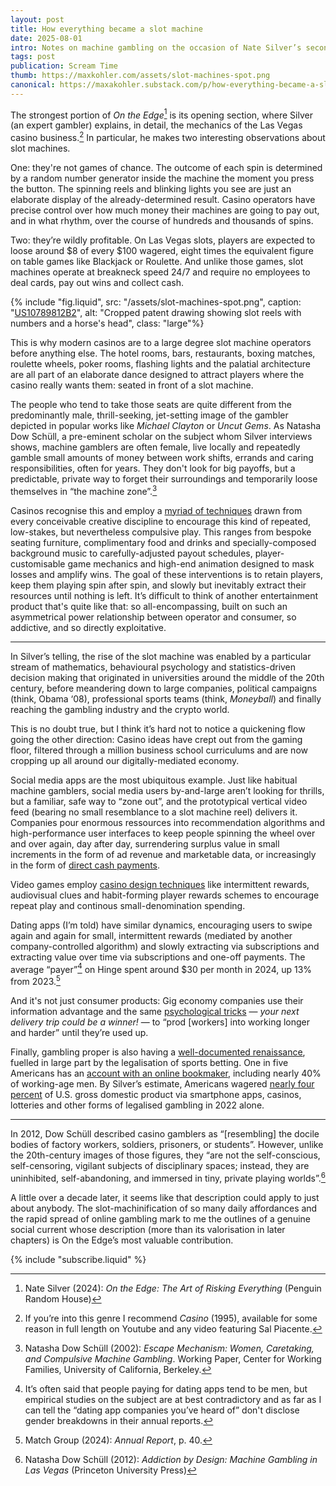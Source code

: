 ```yaml
---
layout: post
title: How everything became a slot machine
date: 2025-08-01
intro: Notes on machine gambling on the occasion of Nate Silver’s second book coming out in paperback
tags: post
publication: Scream Time
thumb: https://maxkohler.com/assets/slot-machines-spot.png
canonical: https://maxakohler.substack.com/p/how-everything-became-a-slot-machine
---
```


The strongest portion of _On the Edge_[^1] is its opening section, where Silver (an expert gambler) explains, in detail, the mechanics of the Las Vegas casino business.[^2] In particular, he makes two interesting observations about slot machines.

One: they're not games of chance. The outcome of each spin is determined by a random number generator inside the machine the moment you press the button. The spinning reels and blinking lights you see are just an elaborate display of the already-determined result. Casino operators have precise control over how much money their machines are going to pay out, and in what rhythm, over the course of hundreds and thousands of spins.

Two: they’re wildly profitable. On Las Vegas slots, players are expected to loose around $8 of every $100 wagered, eight times the equivalent figure on table games like Blackjack or Roulette. And unlike those games, slot machines operate at breakneck speed 24/7 and require no employees to deal cards, pay out wins and collect cash.

{% include "fig.liquid", src: "/assets/slot-machines-spot.png", caption: "[US10789812B2](https://patents.google.com/patent/US10789812B2/)", alt: "Cropped patent drawing showing slot reels with numbers and a horse's head", class: "large"%}

This is why modern casinos are to a large degree slot machine operators before anything else. The hotel rooms, bars, restaurants, boxing matches, roulette wheels, poker rooms, flashing lights and the palatial architecture are all part of an elaborate dance designed to attract players where the casino really wants them: seated in front of a slot machine.

The people who tend to take those seats are quite different from the predominantly male, thrill-seeking, jet-setting image of the gambler depicted in popular works like _Michael Clayton_ or _Uncut Gems_. As Natasha Dow Schüll, a pre-eminent scholar on the subject whom Silver interviews shows, machine gamblers are often female, live locally and repeatedly gamble small amounts of money between work shifts, errands and caring responsibilities, often for years. They don't look for big payoffs, but a predictable, private way to forget their surroundings and temporarily loose themselves in “the machine zone”.[^3]

Casinos recognise this and employ a [myriad of techniques](https://www.theatlantic.com/magazine/archive/2005/12/sit-and-spin/304392/) drawn from every conceivable creative discipline to encourage this kind of repeated, low-stakes, but nevertheless compulsive play. This ranges from bespoke seating furniture, complimentary food and drinks and specially-composed background music to carefully-adjusted payout schedules, player-customisable game mechanics and high-end animation designed to mask losses and amplify wins. The goal of these interventions is to retain players, keep them playing spin after spin, and slowly but inevitably extract their resources until nothing is left. It’s difficult to think of another entertainment product that's quite like that: so all-encompassing, built on such an asymmetrical power relationship between operator and consumer, so addictive, and so directly exploitative.

---

In Silver’s telling, the rise of the slot machine was enabled by a particular stream of mathematics, behavioural psychology and statistics-driven decision making that originated in universities around the middle of the 20th century, before meandering down to large companies, political campaigns (think, Obama ‘08), professional sports teams (think, _Moneyball_) and finally reaching the gambling industry and the crypto world.

This is no doubt true, but I think it’s hard not to notice a quickening flow going the other direction: Casino ideas have crept out from the gaming floor, filtered through a million business school curriculums and are now cropping up all around our digitally-mediated economy.

Social media apps are the most ubiquitous example. Just like habitual machine gamblers, social media users by-and-large aren’t looking for thrills, but a familiar, safe way to “zone out”, and the prototypical vertical video feed (bearing no small resemblance to a slot machine reel) delivers it. Companies pour enormous ressources into recommendation algorithms and high-performance user interfaces to keep people spinning the wheel over and over again, day after day, surrendering surplus value in small increments in the form of ad revenue and marketable data, or increasingly in the form of [direct cash payments](https://www.nytimes.com/2021/10/02/style/tiktok-shopping-viral-products.html).

Video games employ [casino design techniques](https://www.nytimes.com/2018/04/24/business/loot-boxes-video-games.html) like intermittent rewards, audiovisual clues and habit-forming player rewards schemes to encourage repeat play and continous small-denomination spending.

Dating apps (I’m told) have similar dynamics, encouraging users to swipe again and again for small, intermittent rewards (mediated by another company-controlled algorithm) and slowly extracting via subscriptions and extracting value over time via subscriptions and one-off payments. The average “payer”[^4] on Hinge spent around $30 per month in 2024, up 13% from 2023.[^5]

And it's not just consumer products: Gig economy companies use their information advantage and the same [psychological tricks](https://www.nytimes.com/interactive/2017/04/02/technology/uber-drivers-psychological-tricks.html) — _your next delivery trip could be a winner!_ — to “prod [workers] into working longer and harder” until they’re used up.

Finally, gambling proper is also having a [well-documented renaissance](https://www.nytimes.com/2025/02/08/opinion/sports-betting-addiction.html), fuelled in large part by the legalisation of sports betting. One in five Americans has an [account with an online bookmaker](https://www.sbu.edu/news/news-items/2024/02/05/st.-bonaventure-siena-research-survey-reveals-almost-1-in-5-americans-have-an-online-sports-betting-account), including nearly 40% of working-age men. By Silver’s estimate, Americans wagered [nearly four percent](https://www.nytimes.com/2024/08/21/opinion/online-betting-gambling.html) of U.S. gross domestic product via smartphone apps, casinos, lotteries and other forms of legalised gambling in 2022 alone.

---

In 2012, Dow Schüll described casino gamblers as “[resembling] the docile bodies of factory workers, soldiers, prisoners, or students”. However, unlike the 20th-century images of those figures, they “are not the self-conscious, self-censoring, vigilant subjects of disciplinary spaces; instead, they are uninhibited, self-abandoning, and immersed in tiny, private playing worlds”.[^6]

A little over a decade later, it seems like that description could apply to just about anybody. The slot-machinification of so many daily affordances and the rapid spread of online gambling mark to me the outlines of a genuine social current whose description (more than its valorisation in later chapters) is On the Edge’s most valuable contribution.

{% include "subscribe.liquid" %}

[^1]: Nate Silver (2024): _On the Edge: The Art of Risking Everything_ (Penguin Random House)
[^2]: If you’re into this genre I recommend _Casino_ (1995), available for some reason in full length on Youtube and any video featuring Sal Piacente.
[^3]: Natasha Dow Schüll (2002): _Escape Mechanism: Women, Caretaking, and Compulsive Machine Gambling_. Working Paper, Center for Working Families, University of California, Berkeley.
[^4]: It’s often said that people paying for dating apps tend to be men, but empirical studies on the subject are at best contradictory and as far as I can tell the “dating app companies you’ve heard of” don't disclose gender breakdowns in their annual reports.
[^5]: Match Group (2024): _Annual Report_, p. 40.
[^6]: Natasha Dow Schüll (2012): _Addiction by Design: Machine Gambling in Las Vegas_ (Princeton University Press)
